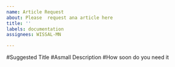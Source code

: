 ```yaml
---
name: Article Request
about: Please  request ana article here
title: ''
labels: documentation
assignees: WISSAL-MN

---
```


#Suggested Title
#Asmall Description
#How soon do you need it
